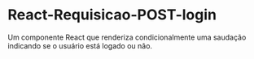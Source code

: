 # React-Requisicao-POST-login
 Um componente React que renderiza condicionalmente uma saudação indicando se o usuário está logado ou não.
